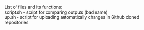 List of files and its functions:<br />
  script.sh - script for comparing outputs (bad name)<br />
  up.sh - script for uploading automatically changes in Github cloned repositories<br />

